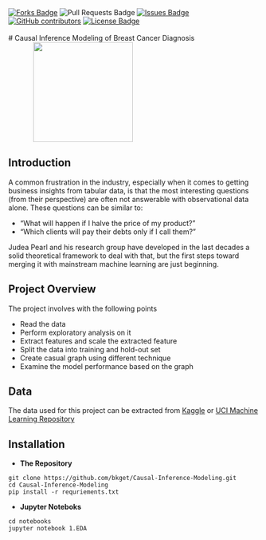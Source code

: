 <div style="margin:0 auto;">
  <a href="https://github.com/bkget/Causal-Inference-Modeling"><img src="https://img.shields.io/github/forks/bkget/Causal-Inference-Modeling" alt="Forks Badge"/></a>
  <a "https://github.com/bkget/Causal-Inference-Modeling/pulls"><img src="https://img.shields.io/github/issues-pr/bkget/Causal-Inference-Modeling" alt="Pull Requests Badge"/></a>
  <a href="https://github.com/bkget/Causal-Inference-Modeling/issues"><img src="https://img.shields.io/github/issues/bkget/Causal-Inference-Modeling" alt="Issues Badge"/></a>
  <a href="https://github.com/bkget/Causal-Inference-Modeling/graphs/contributors"><img alt="GitHub contributors" src="https://img.shields.io/github/contributors/bkget/Causal-Inference-Modeling?color=2b9348"></a>
  <a href="https://github.com/bkget/Causal-Inference-Modeling/blob/main/LICENSE"><img src="https://img.shields.io/github/license/bkget/Causal-Inference-Modeling?color=2b9348" alt="License Badge"/></a>
  </div>
</br>
# Causal Inference Modeling of Breast Cancer Diagnosis 
<img style = "padding-left:10%" src="https://images.medicaldaily.com/sites/medicaldaily.com/files/styles/full_breakpoints_theme_medicaldaily_desktop_1x/public/2013/11/29/breast-cancer-3d-rendering.jpg" width="200" height="200"/>


## Introduction

A common frustration in the industry, especially when it comes to getting business insights from tabular data, is that the most interesting questions (from their perspective) are often not answerable with observational data alone. These questions can be similar to:

- “What will happen if I halve the price of my product?”
- “Which clients will pay their debts only if I call them?”

Judea Pearl and his research group have developed in the last decades a solid theoretical framework to deal with that, but the first steps toward merging it with mainstream machine learning are just beginning.


## Project Overview

The project involves with the following points
- Read the data
- Perform exploratory analysis on it
- Extract features and scale the extracted feature
- Split the data into training and hold-out set
- Create casual graph using different technique
- Examine the model performance based on the graph


## Data

The data used for this project can be extracted from [Kaggle](https://www.kaggle.com/uciml/breast-cancer-wisconsin-data) or [UCI Machine Learning Repository](https://archive-beta.ics.uci.edu/ml/datasets?name=breast)


## Installation

- **The Repository**
```
git clone https://github.com/bkget/Causal-Inference-Modeling.git
cd Causal-Inference-Modeling
pip install -r requriements.txt
```

- **Jupyter Noteboks**
```
cd notebooks
jupyter notebook 1.EDA
```
